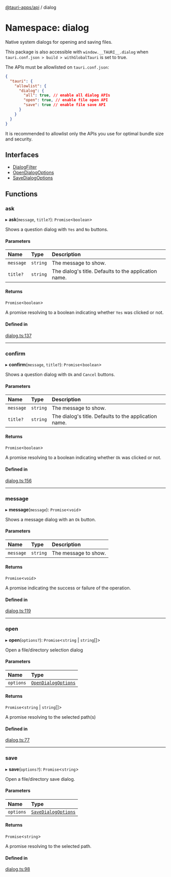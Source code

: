 [@tauri-apps/api](../index.md) / dialog

# Namespace: dialog

Native system dialogs for opening and saving files.

This package is also accessible with `window.__TAURI__.dialog` when `tauri.conf.json > build > withGlobalTauri` is set to true.

The APIs must be allowlisted on `tauri.conf.json`:
```json
{
  "tauri": {
    "allowlist": {
      "dialog": {
        "all": true, // enable all dialog APIs
        "open": true, // enable file open API
        "save": true // enable file save API
      }
    }
  }
}
```
It is recommended to allowlist only the APIs you use for optimal bundle size and security.

## Interfaces

- [DialogFilter](../interfaces/dialog.DialogFilter.md)
- [OpenDialogOptions](../interfaces/dialog.OpenDialogOptions.md)
- [SaveDialogOptions](../interfaces/dialog.SaveDialogOptions.md)

## Functions

### ask

▸ **ask**(`message`, `title?`): `Promise`<`boolean`\>

Shows a question dialog with `Yes` and `No` buttons.

#### Parameters

| Name | Type | Description |
| :------ | :------ | :------ |
| `message` | `string` | The message to show. |
| `title?` | `string` | The dialog's title. Defaults to the application name. |

#### Returns

`Promise`<`boolean`\>

A promise resolving to a boolean indicating whether `Yes` was clicked or not.

#### Defined in

[dialog.ts:137](https://github.com/tauri-apps/tauri/blob/7c0fb73/tooling/api/src/dialog.ts#L137)

___

### confirm

▸ **confirm**(`message`, `title?`): `Promise`<`boolean`\>

Shows a question dialog with `Ok` and `Cancel` buttons.

#### Parameters

| Name | Type | Description |
| :------ | :------ | :------ |
| `message` | `string` | The message to show. |
| `title?` | `string` | The dialog's title. Defaults to the application name. |

#### Returns

`Promise`<`boolean`\>

A promise resolving to a boolean indicating whether `Ok` was clicked or not.

#### Defined in

[dialog.ts:156](https://github.com/tauri-apps/tauri/blob/7c0fb73/tooling/api/src/dialog.ts#L156)

___

### message

▸ **message**(`message`): `Promise`<`void`\>

Shows a message dialog with an `Ok` button.

#### Parameters

| Name | Type | Description |
| :------ | :------ | :------ |
| `message` | `string` | The message to show. |

#### Returns

`Promise`<`void`\>

A promise indicating the success or failure of the operation.

#### Defined in

[dialog.ts:119](https://github.com/tauri-apps/tauri/blob/7c0fb73/tooling/api/src/dialog.ts#L119)

___

### open

▸ **open**(`options?`): `Promise`<`string` \| `string`[]\>

Open a file/directory selection dialog

#### Parameters

| Name | Type |
| :------ | :------ |
| `options` | [`OpenDialogOptions`](../interfaces/dialog.OpenDialogOptions.md) |

#### Returns

`Promise`<`string` \| `string`[]\>

A promise resolving to the selected path(s)

#### Defined in

[dialog.ts:77](https://github.com/tauri-apps/tauri/blob/7c0fb73/tooling/api/src/dialog.ts#L77)

___

### save

▸ **save**(`options?`): `Promise`<`string`\>

Open a file/directory save dialog.

#### Parameters

| Name | Type |
| :------ | :------ |
| `options` | [`SaveDialogOptions`](../interfaces/dialog.SaveDialogOptions.md) |

#### Returns

`Promise`<`string`\>

A promise resolving to the selected path.

#### Defined in

[dialog.ts:98](https://github.com/tauri-apps/tauri/blob/7c0fb73/tooling/api/src/dialog.ts#L98)
